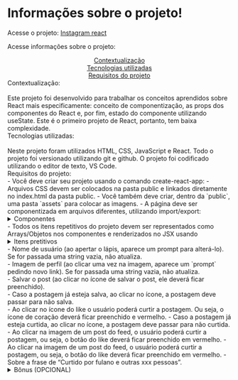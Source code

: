 # Informações sobre o projeto!

Acesse o projeto: <a href="https://mateuspit.github.io/projeto7-instagramreact/"> Instagram react </a>

Acesse informações sobre o projeto:
<div align="center"><a href="#Contextualizacao">Contextualização</a><br>
  <a href="#Tecnologias">Tecnologias utilizadas<br></a>
<a href="#Requisitos">Requisitos do projeto<br></a></div>


<div id="Contextualizacao">Contextualização:</div><br>
Este projeto foi desenvolvido para trabalhar os conceitos aprendidos sobre React mais especificamente: conceito de componentização, as props dos componentes do React e, por fim, estado do componente utilizando useState. Este é o primeiro projeto de React, portanto, tem baixa complexidade.

<div id="Tecnologias">Tecnologias utilizadas:</div><br>
Neste projeto foram utilizados HTML, CSS, JavaScript e React. Todo o projeto foi versionado utilizando git e github. O projeto foi codificado utilizando o editor de texto, VS Code.

<div id="Requisitos">Requisitos do projeto:</div>
- Você deve criar seu projeto usando o comando create-react-app:
- Arquivos CSS devem ser colocados na pasta public e linkados diretamente no index.html da pasta public.
- Você também deve criar, dentro da `public`, uma pasta `assets` para colocar as imagens.
- A página deve ser componentizada em arquivos diferentes, utilizando import/export:
  <details>
    <summary>    
        Componentes
    </summary>
  - App<br>
  - Corpo<br>
  - SideBar<br>
  - NavBar<br>
  - Usuario<br>
  - Stories<br>
  - Posts<br>
  - Sugestoes<br>
  <div align="center"><img title="a title" alt="Alt text" src="./public/assets/DistribuicaoDosComponentes.png"></div>
   </details>
- Todos os itens repetitivos do projeto devem ser representados como Arrays/Objetos nos componentes e renderizados no JSX usando
  <details>
  <summary>
  Itens pretitivos
  </summary>
  - Os stories (deve ter pelo menos 3 stories)<br>
  - Os posts (deve ter pelo menos 3 posts)<br>
  - As sugestões de seguidores (deve ter pelo menos 3 sugestões)<br>
  </details>
- Nome de usuário (ao apertar o lápis, aparece um prompt para alterá-lo). Se for passada uma string vazia, não atualiza.<br>
- Imagem de perfil (ao clicar uma vez na imagem, aparece um `prompt` pedindo novo link). Se for passada uma string vazia, não atualiza.<br>
- Salvar o post (ao clicar no ícone de salvar o post, ele deverá ficar preenchido).<br>
  - Caso a postagem já esteja salva, ao clicar no ícone, a postagem deve passar para não salva.<br>
- Ao clicar no ícone do like o usuário poderá curtir a postagem. Ou seja, o ícone de coração deverá ficar preenchido e vermelho.
  - Caso a postagem já esteja curtida, ao clicar no ícone, a postagem deve passar para não curtida.
- Ao clicar na imagem de um post do feed, o usuário poderá curtir a postagem, ou seja, o botão do like deverá ficar preenchido em vermelho.
  - Ao clicar na imagem de um post do feed, o usuário poderá curtir a postagem, ou seja, o botão do like deverá ficar preenchido em vermelho.
- Sobre a frase de “Curtido por fulano e outras xxx pessoas”.
<details>
<summary>
Bônus (OPCIONAL)
</summary>
- Para dar like clicando na imagem, é necessário clicar duas vezes seguidas, rapidamente.<br>
  - Clicar duas vezes com um intervalo de tempo grande NÃO CONFIGURA double click. Só serão aceitas implementações usando onDoubleClick do React ou evento nativo equivalente.<br>
- Quando ocorrer o double click na imagem, deverá surgir no centro da imagem um coração, que primeiro cresce e depois desaparece, como na imagem abaixo.<br>
<div align="center"><img title="a title" alt="Alt text" src="./public/assets/heart.gif"></div>
  </details>

  


  


